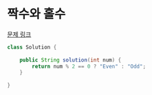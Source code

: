 # 짝수와 홀수

[문제 링크](https://school.programmers.co.kr/learn/courses/30/lessons/12937)

```java
class Solution {
    
    public String solution(int num) {
        return num % 2 == 0 ? "Even" : "Odd";
    }
    
}
```
